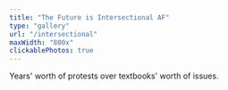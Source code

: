 ```yaml
---
title: "The Future is Intersectional AF"
type: "gallery"
url: "/intersectional"
maxWidth: "800x"
clickablePhotos: true
---
```


Years' worth of protests over textbooks' worth of issues.
